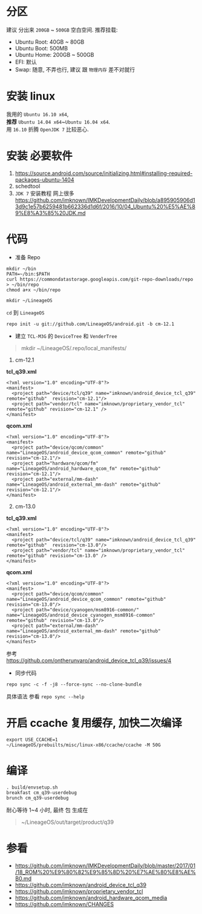 # 分区
建议 分出来 `200GB` ~ `500GB` 空白空间.
推荐挂载:  
 - Ubuntu Root: 40GB ~ 80GB
 - Ubuntu Boot: 500MB
 - Ubuntu Home: 200GB ~ 500GB
 - EFI: 默认
 - Swap: 随意, 不弄也行, 建议 跟 `物理内存` 差不对就行
 
 
# 安装 linux  
我用的 `Ubuntu 16.10 x64`,  
**推荐** `Ubuntu 14.04 x64`~`Ubuntu 16.04 x64`.  
用 `16.10` 折腾 `OpenJDK 7` 比较恶心.  


# 安装 必要软件  
1. https://source.android.com/source/initializing.html#installing-required-packages-ubuntu-1404  
2. schedtool
3. `JDK 7` 安装教程 网上很多  
https://github.com/imknown/IMKDevelopmentDaily/blob/a895905906d13d9c1e57b6259481b662336d1d6f/2016/10/04_Ubuntu%20%E5%AE%89%E8%A3%85%20JDK.md


# 代码
- 准备 Repo
```
mkdir ~/bin
PATH=~/bin:$PATH
curl https://commondatastorage.googleapis.com/git-repo-downloads/repo > ~/bin/repo
chmod a+x ~/bin/repo
```

```
mkdir ~/LineageOS
```

`cd` 到 `LineageOS`
```
repo init -u git://github.com/LineageOS/android.git -b cm-12.1
```

- 建立 `TCL-M3G` 的 `DeviceTree` 和 `VenderTree`
> mkdir ~/LineageOS/.repo/local_manifests/

 1. cm-12.1

**tcl_q39.xml**
```
<?xml version="1.0" encoding="UTF-8"?>
<manifest>
  <project path="device/tcl/q39" name="imknown/android_device_tcl_q39" remote="github"  revision="cm-12.1"/>
  <project path="vendor/tcl" name="imknown/proprietary_vendor_tcl" remote="github" revision="cm-12.1" />
</manifest>
```

**qcom.xml**
```
<?xml version="1.0" encoding="UTF-8"?>
<manifest>
  <project path="device/qcom/common" name="LineageOS/android_device_qcom_common" remote="github" revision="cm-12.1"/>
  <project path="hardware/qcom/fm" name="LineageOS/android_hardware_qcom_fm" remote="github" revision="cm-12.1"/>
  <project path="external/mm-dash" name="LineageOS/android_external_mm-dash" remote="github" revision="cm-12.1"/>
</manifest>
```

 2. cm-13.0

**tcl_q39.xml**
```
<?xml version="1.0" encoding="UTF-8"?>
<manifest>
  <project path="device/tcl/q39" name="imknown/android_device_tcl_q39" remote="github"  revision="cm-13.0"/>
  <project path="vendor/tcl" name="imknown/proprietary_vendor_tcl" remote="github" revision="cm-13.0" />
</manifest>
```

**qcom.xml**
```
<?xml version="1.0" encoding="UTF-8"?>
<manifest>
  <project path="device/qcom/common" name="LineageOS/android_device_qcom_common" remote="github" revision="cm-13.0"/>
  <project path="device/cyanogen/msm8916-common/" name="LineageOS/android_device_cyanogen_msm8916-common" remote="github" revision="cm-13.0"/>
  <project path="external/mm-dash" name="LineageOS/android_external_mm-dash" remote="github" revision="cm-13.0"/>
</manifest>
```

参考  
https://github.com/ontherunvaro/android_device_tcl_q39/issues/4

- 同步代码
```
repo sync -c -f -j8 --force-sync --no-clone-bundle
```
具体语法 参看 `repo sync --help`


# 开启 ccache 复用缓存, 加快二次编译
```
export USE_CCACHE=1
~/LineageOS/prebuilts/misc/linux-x86/ccache/ccache -M 50G
```


# 编译  
```
. build/envsetup.sh
breakfast cm_q39-userdebug
brunch cm_q39-userdebug
```

耐心等待 1~4 小时, 最终 包 生成在
> ~/LineageOS/out/target/product/q39

# 参看
- https://github.com/imknown/IMKDevelopmentDaily/blob/master/2017/01/18_ROM%20%E9%80%82%E9%85%8D%20%E7%AE%80%E8%AE%B0.md
- https://github.com/imknown/android_device_tcl_q39
- https://github.com/imknown/proprietary_vendor_tcl
- https://github.com/imknown/android_hardware_qcom_media
- https://github.com/imknown/CHANGES
